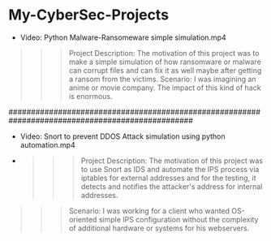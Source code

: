# My-CyberSec-Projects

* Video: Python Malware-Ransomeware simple simulation.mp4
>>>Project Description: The motivation of this project was to make a simple simulation of how ransomware or malware can corrupt files and can fix it as well maybe after getting a ransom from the victims.
>>>Scenario: I was imagining an anime or movie company. The impact of this kind of hack is enormous.

#################################################################################################

* Video: Snort to prevent DDOS Attack simulation using python automation.mp4
* >>>Project Description: The motivation of this project was to use Snort as IDS and automate the IPS process via iptables for external addresses and for the testing, it detects and notifies the attacker's address for internal addresses.
>>>Scenario: I was working for a client who wanted OS-oriented simple IPS configuration without the complexity of additional hardware or systems for his webservers.
